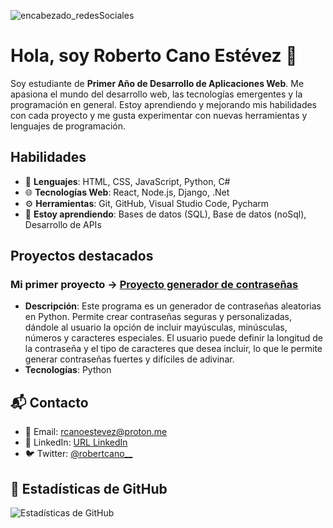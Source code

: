 ![encabezado_redesSociales](https://github.com/user-attachments/assets/a9f11687-a851-4c5f-b028-b58730d111bc)


# Hola, soy Roberto Cano Estévez 👋

Soy estudiante de **Primer Año de Desarrollo de Aplicaciones Web**. Me apasiona el mundo del desarrollo web, las tecnologías emergentes y la programación en general. Estoy aprendiendo y mejorando mis habilidades con cada proyecto y me gusta experimentar con nuevas herramientas y lenguajes de programación.

## Habilidades
- 🔧 **Lenguajes**: HTML, CSS, JavaScript, Python, C#
- 🌐 **Tecnologías Web**: React, Node.js, Django, .Net
- ⚙️ **Herramientas**: Git, GitHub, Visual Studio Code, Pycharm
- 🌱 **Estoy aprendiendo**: Bases de datos (SQL), Base de datos (noSql), Desarrollo de APIs

## Proyectos destacados

### Mi primer proyecto -> [Proyecto generador de contraseñas](https://github.com/robertcanoe/password-generator)
- **Descripción**: Este programa es un generador de contraseñas aleatorias en Python. Permite crear contraseñas seguras y personalizadas, dándole al usuario la opción de incluir mayúsculas, minúsculas, números y caracteres especiales. El usuario puede definir la longitud de la contraseña y el tipo de caracteres que desea incluir, lo que le permite generar contraseñas fuertes y difíciles de adivinar.
- **Tecnologías**: Python

## 📬 Contacto

- 📧 Email: rcanoestevez@proton.me
- 💼 LinkedIn: [URL LinkedIn](https://www.linkedin.com/in/robertocanoe/)
- 🐦 Twitter: [@robertcano__](https://x.com/robertcano__)

## 🚀 Estadísticas de GitHub

![Estadísticas de GitHub](https://github-readme-stats.vercel.app/api?username=robertcanoe&show_icons=true&hide_title=true&count_private=true)
